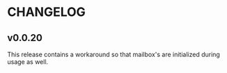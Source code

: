 # CHANGELOG

## v0.0.20

This release contains a workaround so that mailbox's are initialized during usage as well.